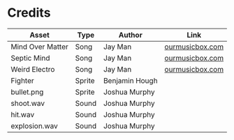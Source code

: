 # Credits

Asset | Type | Author | Link
--- | --- | --- | ---
Mind Over Matter | Song | Jay Man | [ourmusicbox.com](ourmusicbox.com)
Septic Mind | Song | Jay Man | [ourmusicbox.com](ourmusicbox.com)
Weird Electro | Song | Jay Man | [ourmusicbox.com](ourmusicbox.com)
Fighter | Sprite | Benjamin Hough | 
bullet.png | Sprite | Joshua Murphy | 
shoot.wav | Sound | Joshua Murphy | 
hit.wav | Sound | Joshua Murphy | 
explosion.wav | Sound | Joshua Murphy | 